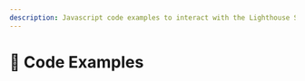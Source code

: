 ```yaml
---
description: Javascript code examples to interact with the Lighthouse SDK
---
```


# 🔨 Code Examples

